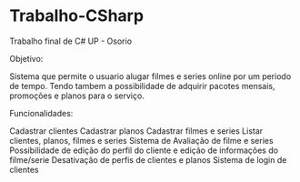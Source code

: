 # Trabalho-CSharp
Trabalho final de C# UP - Osorio

Objetivo:

Sistema que permite o usuario alugar filmes e series online por um periodo de tempo. Tendo tambem a possibilidade de adquirir pacotes mensais, promoções e planos para o serviço.

Funcionalidades:

Cadastrar clientes
Cadastrar planos
Cadastrar filmes e series
Listar clientes, planos, filmes e series
Sistema de Avaliação de filme e series
Possibilidade de edição do perfil do cliente e edição de informações do filme/serie
Desativação de perfis de clientes e planos
Sistema de login de clientes
